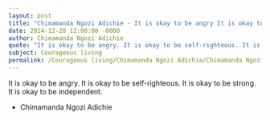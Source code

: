 ```yaml
---
layout: post
title: "Chimamanda Ngozi Adichie - It is okay to be angry It is okay to"
date: 2024-12-28 12:00:00 -0000
author: Chimamanda Ngozi Adichie
quote: "It is okay to be angry. It is okay to be self-righteous. It is okay to be strong. It is okay to be independent."
subject: Courageous living
permalink: /Courageous living/Chimamanda Ngozi Adichie/Chimamanda Ngozi Adichie - It is okay to be angry It is okay to
---
```


It is okay to be angry. It is okay to be self-righteous. It is okay to be strong. It is okay to be independent.

- Chimamanda Ngozi Adichie
